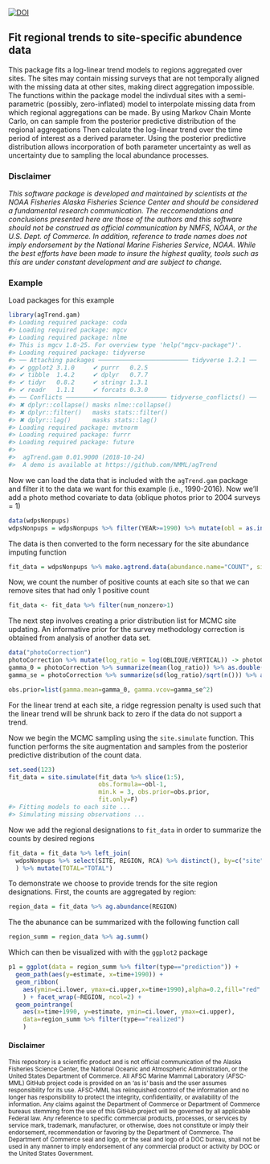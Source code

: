 <!-- README.md is generated from README.Rmd. Please edit that file -->
[![DOI](https://zenodo.org/badge/8592075.svg)](https://zenodo.org/badge/latestdoi/8592075)

Fit regional trends to site-specific abundence data
---------------------------------------------------

This package fits a log-linear trend models to regions aggregated over
sites. The sites may contain missing surveys that are not temporally
aligned with the missing data at other sites, making direct aggregation
impossible. The functions within the package model the indivdual sites
with a semi-parametric (possibly, zero-inflated) model to interpolate
missing data from which regional aggregations can be made. By using
Markov Chain Monte Carlo, on can sample from the posterior predictive
distribution of the regional aggregations Then calculate the log-linear
trend over the time period of interest as a derived parameter. Using the
posterior predictive distribution allows incorporation of both parameter
uncertainty as well as uncertainty due to sampling the local abundance
processes.

### Disclaimer

*This software package is developed and maintained by scientists at the
NOAA Fisheries Alaska Fisheries Science Center and should be considered
a fundamental research communication. The reccomendations and
conclusions presented here are those of the authors and this software
should not be construed as official communication by NMFS, NOAA, or the
U.S. Dept. of Commerce. In addition, reference to trade names does not
imply endorsement by the National Marine Fisheries Service, NOAA. While
the best efforts have been made to insure the highest quality, tools
such as this are under constant development and are subject to change.*

### Example

Load packages for this example

``` r
library(agTrend.gam)
#> Loading required package: coda
#> Loading required package: mgcv
#> Loading required package: nlme
#> This is mgcv 1.8-25. For overview type 'help("mgcv-package")'.
#> Loading required package: tidyverse
#> ── Attaching packages ───────────────────────── tidyverse 1.2.1 ──
#> ✔ ggplot2 3.1.0     ✔ purrr   0.2.5
#> ✔ tibble  1.4.2     ✔ dplyr   0.7.7
#> ✔ tidyr   0.8.2     ✔ stringr 1.3.1
#> ✔ readr   1.1.1     ✔ forcats 0.3.0
#> ── Conflicts ──────────────────────────── tidyverse_conflicts() ──
#> ✖ dplyr::collapse() masks nlme::collapse()
#> ✖ dplyr::filter()   masks stats::filter()
#> ✖ dplyr::lag()      masks stats::lag()
#> Loading required package: mvtnorm
#> Loading required package: furrr
#> Loading required package: future
#> 
#>  agTrend.gam 0.01.9000 (2018-10-24) 
#>  A demo is available at https://github.com/NMML/agTrend
```

Now we can load the data that is included with the `agTrend.gam` package
and filter it to the data we want for this example (i.e., 1990-2016).
Now we’ll add a photo method covariate to data (oblique photos prior to
2004 surveys = 1)

``` r
data(wdpsNonpups)
wdpsNonpups = wdpsNonpups %>% filter(YEAR>=1990) %>% mutate(obl = as.integer(YEAR<2004))
```

The data is then converted to the form necessary for the site abundance
imputing function

``` r
fit_data = wdpsNonpups %>% make.agtrend.data(abundance.name="COUNT", site.name="SITE", time.name="YEAR") 
```

Now, we count the number of positive counts at each site so that we can
remove sites that had only 1 positive count

``` r
fit_data <- fit_data %>% filter(num_nonzero>1)
```

The next step involves creating a prior distribution list for MCMC site
updating. An informative prior for the survey methodology correction is
obtained from analysis of another data set.

``` r
data("photoCorrection")
photoCorrection %>% mutate(log_ratio = log(OBLIQUE/VERTICAL)) -> photoCorrection
gamma_0 = photoCorrection %>% summarize(mean(log_ratio)) %>% as.double()
gamma_se = photoCorrection %>% summarize(sd(log_ratio)/sqrt(n())) %>% as.double()

obs.prior=list(gamma.mean=gamma_0, gamma.vcov=gamma_se^2)
```

For the linear trend at each site, a ridge regression penalty is used
such that the linear trend will be shrunk back to zero if the data do
not support a trend.

Now we begin the MCMC sampling using the `site.simulate` function. This
function performs the site augmentation and samples from the posterior
predictive distribution of the count data.

``` r
set.seed(123) 
fit_data = site.simulate(fit_data %>% slice(1:5), 
                         obs.formula=~obl-1,
                         min.k = 3, obs.prior=obs.prior, 
                         fit.only=F)
#> Fitting models to each site ...
#> Simulating missing observations ...
```

Now we add the regional designations to `fit_data` in order to summarize
the counts by desired regions

``` r
fit_data = fit_data %>% left_join(
  wdpsNonpups %>% select(SITE, REGION, RCA) %>% distinct(), by=c("site"="SITE")
  ) %>% mutate(TOTAL="TOTAL")
```

To demonstrate we choose to provide trends for the site region
designations. First, the counts are aggregated by region:

``` r
region_data = fit_data %>% ag.abundance(REGION)
```

The the abunance can be summarized with the following function call

``` r
region_summ = region_data %>% ag.summ()
```

Which can then be visualized with with the `ggplot2` package

``` r
p1 = ggplot(data = region_summ %>% filter(type=="prediction")) +
  geom_path(aes(y=estimate, x=time+1990)) + 
  geom_ribbon(
    aes(ymin=ci.lower, ymax=ci.upper,x=time+1990),alpha=0.2,fill="red"
    ) + facet_wrap(~REGION, ncol=2) +
  geom_pointrange(
    aes(x=time+1990, y=estimate, ymin=ci.lower, ymax=ci.upper),
    data=region_summ %>% filter(type=="realized")
    )
```

#### Disclaimer

<sub>This repository is a scientific product and is not official
communication of the Alaska Fisheries Science Center, the National
Oceanic and Atmospheric Administration, or the United States Department
of Commerce. All AFSC Marine Mammal Laboratory (AFSC-MML) GitHub project
code is provided on an ‘as is’ basis and the user assumes responsibility
for its use. AFSC-MML has relinquished control of the information and no
longer has responsibility to protect the integrity, confidentiality, or
availability of the information. Any claims against the Department of
Commerce or Department of Commerce bureaus stemming from the use of this
GitHub project will be governed by all applicable Federal law. Any
reference to specific commercial products, processes, or services by
service mark, trademark, manufacturer, or otherwise, does not constitute
or imply their endorsement, recommendation or favoring by the Department
of Commerce. The Department of Commerce seal and logo, or the seal and
logo of a DOC bureau, shall not be used in any manner to imply
endorsement of any commercial product or activity by DOC or the United
States Government.</sub>
